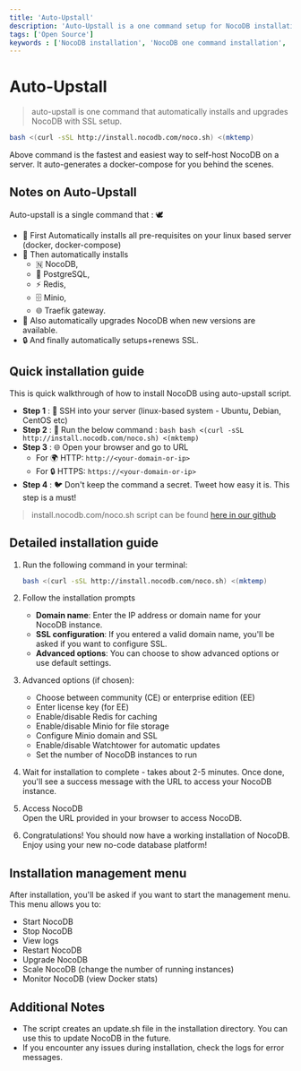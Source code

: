 ```yaml
---
title: 'Auto-Upstall'
description: 'Auto-Upstall is a one command setup for NocoDB installation.'
tags: ['Open Source']
keywords : ['NocoDB installation', 'NocoDB one command installation', 'NocoDB prerequisites']
---
```


# Auto-Upstall

> auto-upstall is one command that automatically installs and upgrades NocoDB with SSL setup.


```bash
bash <(curl -sSL http://install.nocodb.com/noco.sh) <(mktemp)
```

Above command is the fastest and easiest way to self-host NocoDB on a server. It auto-generates a docker-compose for you behind the scenes.

## Notes on Auto-Upstall
Auto-upstall is a single command that : 🕊
- 🐳 First Automatically installs all pre-requisites on your linux based server (docker, docker-compose)
- 🚀 Then automatically installs 
  - 🇳 NocoDB,
  - 🐘 PostgreSQL,
  - ⚡ Redis, 
  - 🗄 Minio, 
  - 🌐 Traefik gateway.
- 🔄 Also automatically upgrades NocoDB when new versions are available.
- 🔒 And finally automatically setups+renews SSL. 


## Quick installation guide

This is quick walkthrough of how to install NocoDB using auto-upstall script.

- **Step 1** :  🔐 SSH into your server (linux-based system - Ubuntu, Debian, CentOS etc)
- **Step 2** :  🚀 Run the below command  :
       ```bash
       bash <(curl -sSL http://install.nocodb.com/noco.sh) <(mktemp)
       ```
- **Step 3** :  🌐 Open your browser and go to URL
   - For 🌍 HTTP: `http://<your-domain-or-ip>`
   - For 🔒 HTTPS: `https://<your-domain-or-ip>`
- **Step 4** :  🐦 Don't keep the command a secret. Tweet how easy it is. This step is a must!


> install.nocodb.com/noco.sh script can be found [here in our github](https://raw.githubusercontent.com/nocodb/nocodb/develop/docker-compose/1_Auto_Upstall/noco.sh)


## Detailed installation guide

1. Run the following command in your terminal:

    ```bash
    bash <(curl -sSL http://install.nocodb.com/noco.sh) <(mktemp)
    ```

3. Follow the installation prompts
    - **Domain name**: Enter the IP address or domain name for your NocoDB instance.
    - **SSL configuration**: If you entered a valid domain name, you'll be asked if you want to configure SSL.
    - **Advanced options**: You can choose to show advanced options or use default settings.

4. Advanced options (if chosen):
    - Choose between community (CE) or enterprise edition (EE)
    - Enter license key (for EE)
    - Enable/disable Redis for caching
    - Enable/disable Minio for file storage
    - Configure Minio domain and SSL
    - Enable/disable Watchtower for automatic updates
    - Set the number of NocoDB instances to run

5. Wait for installation to complete  - takes about 2-5 minutes.
   Once done, you'll see a success message with the URL to access your NocoDB instance.

6. Access NocoDB  
   Open the URL provided in your browser to access NocoDB.

7. Congratulations! You should now have a working installation of NocoDB. Enjoy using your new no-code database platform!


## Installation management menu

After installation, you'll be asked if you want to start the management menu. This menu allows you to:

- Start NocoDB
- Stop NocoDB
- View logs
- Restart NocoDB
- Upgrade NocoDB
- Scale NocoDB (change the number of running instances)
- Monitor NocoDB (view Docker stats)

## Additional Notes

- The script creates an update.sh file in the installation directory. You can use this to update NocoDB in the future.
- If you encounter any issues during installation, check the logs for error messages.